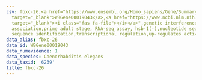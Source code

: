 ```yaml
---
csv: fbxc-26,<a href="https://www.ensembl.org/Homo_sapiens/Gene/Summary?db=core;g=WBGene00019043"
  target="_blank">WBGene00019043</a>,<a href="https://www.ncbi.nlm.nih.gov/pubmed/30894454"
  target="_blank"><i class="fas fa-file"></i></a>",genetic interference,functional
  association,prime adult stage, RNA-seq assay, hsb-1(-),nucleotide sequence identification,nucleotide
  sequence identification,transcriptional regulation,up-regulates activity
data_alias: fbxc-26
data_id: WBGene00019043
data_numevidence: 1
data_species: Caenorhabditis elegans
data_taxid: '6239'
title: fbxc-26
---
```


